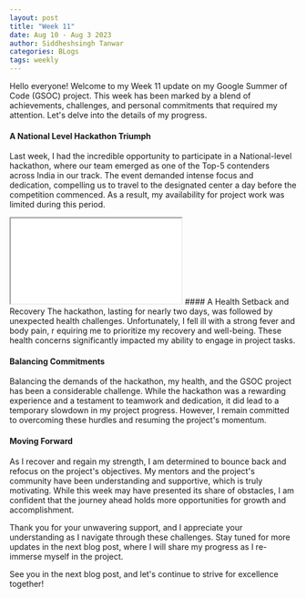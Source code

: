 ```yaml
---
layout: post
title: "Week 11"
date: Aug 10 - Aug 3 2023
author: Siddheshsingh Tanwar
categories: BLogs
tags: weekly
---
```


Hello everyone! Welcome to my Week 11 update on my Google Summer of Code (GSOC) project. This week has been marked by a blend of achievements, challenges, and personal commitments that required my attention. Let's delve into the details of my progress.

#### A National Level Hackathon Triumph
Last week, I had the incredible opportunity to participate in a National-level hackathon, where our team emerged as one of the Top-5 contenders across India in our track. The event demanded intense focus and dedication, compelling us to travel to the designated center a day before the competition commenced. As a result, my availability for project work was limited during this period.
<iframe src="[url](https://drive.google.com/file/d/1Rw8rOP6zPSerKfO-WJZz5tm3itoKTU19/view?usp=sharing)" title="description"></iframe>
#### A Health Setback and Recovery
The hackathon, lasting for nearly two days, was followed by unexpected health challenges. Unfortunately, I fell ill with a strong fever and body pain, r    equiring me to prioritize my recovery and well-being. These health concerns significantly impacted my ability to engage in project tasks.

#### Balancing Commitments
Balancing the demands of the hackathon, my health, and the GSOC project has been a considerable challenge. While the hackathon was a rewarding experience and a testament to teamwork and dedication, it did lead to a temporary slowdown in my project progress. However, I remain committed to overcoming these hurdles and resuming the project's momentum.

#### Moving Forward
As I recover and regain my strength, I am determined to bounce back and refocus on the project's objectives. My mentors and the project's community have been understanding and supportive, which is truly motivating. While this week may have presented its share of obstacles, I am confident that the journey ahead holds more opportunities for growth and accomplishment.

Thank you for your unwavering support, and I appreciate your understanding as I navigate through these challenges. Stay tuned for more updates in the next blog post, where I will share my progress as I re-immerse myself in the project.

See you in the next blog post, and let's continue to strive for excellence together!